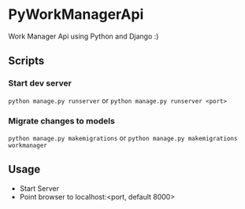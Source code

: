 # PyWorkManagerApi

Work Manager Api using Python and Django :)

## Scripts

### Start dev server

`python manage.py runserver` or `python manage.py runserver <port>`

### Migrate changes to models

`python manage.py makemigrations`
or
`python manage.py makemigrations workmanager`

## Usage

- Start Server
- Point browser to localhost:<port, default 8000>
